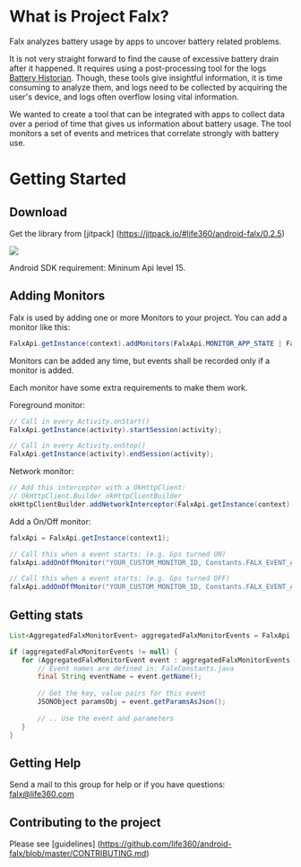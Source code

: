 # What is Project Falx?
Falx analyzes battery usage by apps to uncover battery related problems.

It is not very straight forward to find the cause of excessive battery drain after it happened. It requires using a post-processing tool for the logs [Battery Historian](https://github.com/google/battery-historian). Though, these tools give insightful information, it is time consuming to analyze them, and logs need to be collected by acquiring the user's device, and logs often overflow losing vital information.

We wanted to create a tool that can be integrated with apps to collect data over a period of time that gives us information about battery usage. The tool monitors a set of events and metrices that correlate strongly with battery use.


# Getting Started
## Download
Get the library from [jitpack] (https://jitpack.io/#life360/android-falx/0.2.5)

[![](https://jitpack.io/v/life360/android-falx.svg)](https://jitpack.io/#life360/android-falx)

Android SDK requirement: Mininum Api level 15.

## Adding Monitors
Falx is used by adding one or more Monitors to your project.
You can add a monitor like this:

```java
FalxApi.getInstance(context).addMonitors(FalxApi.MONITOR_APP_STATE | FalxApi.MONITOR_NETWORK);
```

Monitors can be added any time, but events shall be recorded only if a monitor is added.

Each monitor have some extra requirements to make them work.

Foreground monitor:

```java
// Call in every Activity.onStart()
FalxApi.getInstance(activity).startSession(activity);

// Call in every Activity.onStop()
FalxApi.getInstance(activity).endSession(activity);
```

Network monitor:

```java
// Add this interceptor with a OkHttpClient:
// OkHttpClient.Builder okHttpClientBuilder
okHttpClientBuilder.addNetworkInterceptor(FalxApi.getInstance(context).getInterceptor());
```

Add a On/Off monitor:

```java
falxApi = FalxApi.getInstance(context1);

// Call this when a event starts: (e.g. Gps turned ON)
falxApi.addOnOffMonitor("YOUR_CUSTOM_MONITOR_ID, Constants.FALX_EVENT_ACTIVITY_DETECTION_ON);

// Call this when a event starts: (e.g. Gps turned OFF)
falxApi.addOnOffMonitor("YOUR_CUSTOM_MONITOR_ID, Constants.FALX_EVENT_ACTIVITY_DETECTION_OFF);
```

## Getting stats

```java
List<AggregatedFalxMonitorEvent> aggregatedFalxMonitorEvents = FalxApi.getInstance(this).allAggregatedEvents(true);

if (aggregatedFalxMonitorEvents != null) {
   for (AggregatedFalxMonitorEvent event : aggregatedFalxMonitorEvents) {
       // Event names are defined in: FalxConstants.java
       final String eventName = event.getName();
       
       // Get the key, value pairs for this event
       JSONObject paramsObj = event.getParamsAsJson();   
       
       // .. Use the event and parameters
   }
}
```

## Getting Help

Send a mail to this group for help or if you have questions: falx@life360.com

## Contributing to the project
Please see [guidelines] (https://github.com/life360/android-falx/blob/master/CONTRIBUTING.md)


